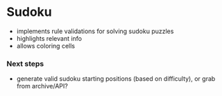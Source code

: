 # Sudoku

- implements rule validations for solving sudoku puzzles
- highlights relevant info
- allows coloring cells

### Next steps

- generate valid sudoku starting positions (based on difficulty), or grab from archive/API?
